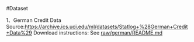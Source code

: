 #Dataset


1、German Credit Data
   Source:<a href="https://archive.ics.uci.edu/ml/datasets/Statlog+%28German+Credit+Data%29">https://archive.ics.uci.edu/ml/datasets/Statlog+%28German+Credit+Data%29</a>
   Download instructions: See  [raw/german/README.md](raw/german/README.md)